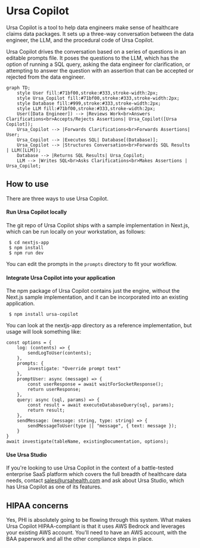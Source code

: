 # Ursa Copilot

Ursa Copilot is a tool to help data engineers make sense of healthcare claims data packages. It sets up a three-way conversation between the data engineer, the LLM, and the procedural code of Ursa Copilot.

Ursa Copilot drives the conversation based on a series of questions in an editable prompts file. It poses the questions to the LLM, which has the option of running a SQL query, asking the data engineer for clarification, or attempting to answer the question with an assertion that can be accepted or rejected from the data engineer.

```mermaid
graph TD;
    style User fill:#71bf00,stroke:#333,stroke-width:2px;
    style Ursa_Copilot fill:#71bf00,stroke:#333,stroke-width:2px;
    style Database fill:#999,stroke:#333,stroke-width:2px;
    style LLM fill:#71bf00,stroke:#333,stroke-width:2px;
    User([Data Engineer]) --> |Reviews Work<br>Answers Clarifications<br>Accepts/Rejects Assertions| Ursa_Copilot([Ursa Copilot]);
    Ursa_Copilot --> |Forwards Clarifications<br>Forwards Assertions| User;
    Ursa_Copilot --> |Executes SQL| Database[(Database)];
    Ursa_Copilot --> |Structures Conversation<br>Forwards SQL Results | LLM([LLM]);
    Database --> |Returns SQL Results| Ursa_Copilot;
    LLM --> |Writes SQL<br>Asks Clarifications<br>Makes Assertions | Ursa_Copilot;
```

## How to use

There are three ways to use Ursa Copilot.

#### Run Ursa Copilot locally

The git repo of Ursa Copilot ships with a sample implementation in Next.js, which can be run locally on your workstation, as follows:

```
 $ cd nextjs-app
 $ npm install
 $ npm run dev
```

You can edit the prompts in the `prompts` directory to fit your workflow.

#### Integrate Ursa Copilot into your application

The npm package of Ursa Copilot contains just the engine, without the Next.js sample implementation, and it can be incorporated into an existing application. 

```
 $ npm install ursa-copilot
```

You can look at the nextjs-app directory as a reference implementation, but usage will look something like:

```
const options = {
    log: (contents) => {
        sendLogToUser(contents);
    },
    prompts: {
        investigate: "Override prompt text"
    },
    promptUser: async (message) => {
        const userResponse = await waitForSocketResponse();
        return userResponse;
    },
    query: async (sql, params) => {
        const result = await executeDatabaseQuery(sql, params);
        return result;
    },
    sendMessage: (message: string, type: string) => {
        sendMessageToUser(type || "message", { text: message });
    }
}
await investigate(tableName, existingDocumentation, options);
```

#### Use Ursa Studio

If you're looking to use Ursa Copilot in the context of a battle-tested enterprise SaaS platform which covers the full breadth of healthcare data needs, contact sales@ursahealth.com and ask about Ursa Studio, which has Ursa Copilot as one of its features.

## HIPAA concerns

Yes, PHI is absolutely going to be flowing through this system. What makes Ursa Copilot HIPAA-compliant is that it uses AWS Bedrock and leverages your existing AWS account. You'll need to have an AWS account, with the BAA paperwork and all the other compliance steps in place.